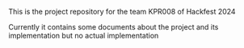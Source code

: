 This is the project repository for the team KPR008 of Hackfest 2024

Currently it contains some documents about the project and its implementation but no actual implementation
